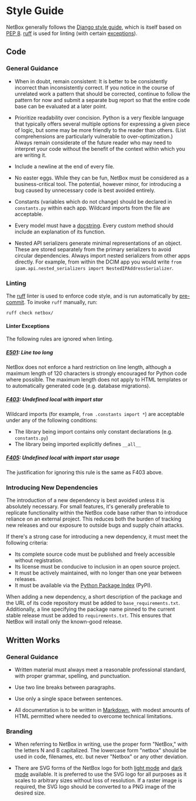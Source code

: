 # Style Guide

NetBox generally follows the [Django style guide](https://docs.djangoproject.com/en/stable/internals/contributing/writing-code/coding-style/), which is itself based on [PEP 8](https://www.python.org/dev/peps/pep-0008/). [ruff](https://docs.astral.sh/ruff/) is used for linting (with certain [exceptions](#linter-exceptions)).

## Code

### General Guidance

* When in doubt, remain consistent: It is better to be consistently incorrect than inconsistently correct. If you notice in the course of unrelated work a pattern that should be corrected, continue to follow the pattern for now and submit a separate bug report so that the entire code base can be evaluated at a later point.

* Prioritize readability over concision. Python is a very flexible language that typically offers several multiple options for expressing a given piece of logic, but some may be more friendly to the reader than others. (List comprehensions are particularly vulnerable to over-optimization.) Always remain considerate of the future reader who may need to interpret your code without the benefit of the context within which you are writing it.

* Include a newline at the end of every file.

* No easter eggs. While they can be fun, NetBox must be considered as a business-critical tool. The potential, however minor, for introducing a bug caused by unnecessary code is best avoided entirely.

* Constants (variables which do not change) should be declared in `constants.py` within each app. Wildcard imports from the file are acceptable.

* Every model must have a [docstring](https://peps.python.org/pep-0257/). Every custom method should include an explanation of its function.

* Nested API serializers generate minimal representations of an object. These are stored separately from the primary serializers to avoid circular dependencies. Always import nested serializers from other apps directly. For example, from within the DCIM app you would write `from ipam.api.nested_serializers import NestedIPAddressSerializer`.

### Linting

The [ruff](https://docs.astral.sh/ruff/) linter is used to enforce code style, and is run automatically by [pre-commit](./getting-started.md#5-install-pre-commit). To invoke `ruff` manually, run:

```
ruff check netbox/
```

#### Linter Exceptions

The following rules are ignored when linting.

##### [E501](https://docs.astral.sh/ruff/rules/line-too-long/): Line too long

NetBox does not enforce a hard restriction on line length, although a maximum length of 120 characters is strongly encouraged for Python code where possible. The maximum length does not apply to HTML templates or to automatically generated code (e.g. database migrations).

##### [F403](https://docs.astral.sh/ruff/rules/undefined-local-with-import-star/): Undefined local with import star

Wildcard imports (for example, `from .constants import *`) are acceptable under any of the following conditions:

* The library being import contains only constant declarations (e.g. `constants.py`)
* The library being imported explicitly defines `__all__`

##### [F405](https://docs.astral.sh/ruff/rules/undefined-local-with-import-star-usage/): Undefined local with import star usage

The justification for ignoring this rule is the same as F403 above.

### Introducing New Dependencies

The introduction of a new dependency is best avoided unless it is absolutely necessary. For small features, it's generally preferable to replicate functionality within the NetBox code base rather than to introduce reliance on an external project. This reduces both the burden of tracking new releases and our exposure to outside bugs and supply chain attacks.

If there's a strong case for introducing a new dependency, it must meet the following criteria:

* Its complete source code must be published and freely accessible without registration.
* Its license must be conducive to inclusion in an open source project.
* It must be actively maintained, with no longer than one year between releases.
* It must be available via the [Python Package Index](https://pypi.org/) (PyPI).

When adding a new dependency, a short description of the package and the URL of its code repository must be added to `base_requirements.txt`. Additionally, a line specifying the package name pinned to the current stable release must be added to `requirements.txt`. This ensures that NetBox will install only the known-good release.

## Written Works

### General Guidance

* Written material must always meet a reasonable professional standard, with proper grammar, spelling, and punctuation.

* Use two line breaks between paragraphs.

* Use only a single space between sentences.

* All documentation is to be written in [Markdown](../reference/markdown.md), with modest amounts of HTML permitted where needed to overcome technical limitations.

### Branding

* When referring to NetBox in writing, use the proper form "NetBox," with the letters N and B capitalized. The lowercase form "netbox" should be used in code, filenames, etc. but never "Netbox" or any other deviation.

* There are SVG forms of the NetBox logo for both [light mode](../netbox_logo_light.svg) and [dark mode](../netbox_logo_dark.svg) available. It is preferred to use the SVG logo for all purposes as it scales to arbitrary sizes without loss of resolution. If a raster image is required, the SVG logo should be converted to a PNG image of the desired size.
